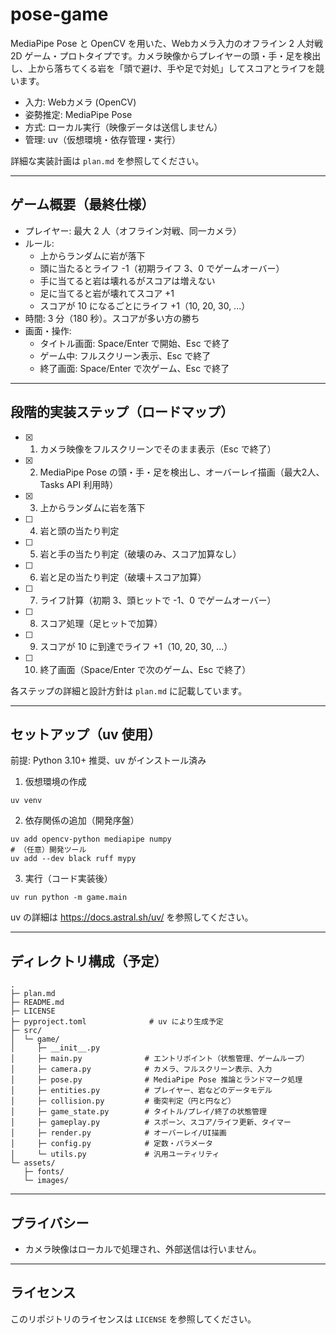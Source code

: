 # pose-game

MediaPipe Pose と OpenCV を用いた、Webカメラ入力のオフライン 2 人対戦 2D ゲーム・プロトタイプです。カメラ映像からプレイヤーの頭・手・足を検出し、上から落ちてくる岩を「頭で避け、手や足で対処」してスコアとライフを競います。

- 入力: Webカメラ (OpenCV)
- 姿勢推定: MediaPipe Pose
- 方式: ローカル実行（映像データは送信しません）
- 管理: uv（仮想環境・依存管理・実行）

詳細な実装計画は `plan.md` を参照してください。

---

## ゲーム概要（最終仕様）
- プレイヤー: 最大 2 人（オフライン対戦、同一カメラ）
- ルール:
  - 上からランダムに岩が落下
  - 頭に当たるとライフ -1（初期ライフ 3、0 でゲームオーバー）
  - 手に当てると岩は壊れるがスコアは増えない
  - 足に当てると岩が壊れてスコア +1
  - スコアが 10 になるごとにライフ +1（10, 20, 30, ...）
- 時間: 3 分（180 秒）。スコアが多い方の勝ち
- 画面・操作:
  - タイトル画面: Space/Enter で開始、Esc で終了
  - ゲーム中: フルスクリーン表示、Esc で終了
  - 終了画面: Space/Enter で次ゲーム、Esc で終了

---

## 段階的実装ステップ（ロードマップ）
- [x] 1. カメラ映像をフルスクリーンでそのまま表示（Esc で終了）
- [x] 2. MediaPipe Pose の頭・手・足を検出し、オーバーレイ描画（最大2人、Tasks API 利用時）
- [x] 3. 上からランダムに岩を落下
- [ ] 4. 岩と頭の当たり判定
- [ ] 5. 岩と手の当たり判定（破壊のみ、スコア加算なし）
- [ ] 6. 岩と足の当たり判定（破壊＋スコア加算）
- [ ] 7. ライフ計算（初期 3、頭ヒットで -1、0 でゲームオーバー）
- [ ] 8. スコア処理（足ヒットで加算）
- [ ] 9. スコアが 10 に到達でライフ +1（10, 20, 30, ...）
- [ ] 10. 終了画面（Space/Enter で次のゲーム、Esc で終了）

各ステップの詳細と設計方針は `plan.md` に記載しています。

---

## セットアップ（uv 使用）
前提: Python 3.10+ 推奨、uv がインストール済み

1) 仮想環境の作成
```
uv venv
```

2) 依存関係の追加（開発序盤）
```
uv add opencv-python mediapipe numpy
# （任意）開発ツール
uv add --dev black ruff mypy
```

3) 実行（コード実装後）
```
uv run python -m game.main
```

uv の詳細は https://docs.astral.sh/uv/ を参照してください。

---

## ディレクトリ構成（予定）
```
.
├─ plan.md
├─ README.md
├─ LICENSE
├─ pyproject.toml              # uv により生成予定
├─ src/
│  └─ game/
│     ├─ __init__.py
│     ├─ main.py              # エントリポイント（状態管理、ゲームループ）
│     ├─ camera.py            # カメラ、フルスクリーン表示、入力
│     ├─ pose.py              # MediaPipe Pose 推論とランドマーク処理
│     ├─ entities.py          # プレイヤー、岩などのデータモデル
│     ├─ collision.py         # 衝突判定（円と円など）
│     ├─ game_state.py        # タイトル/プレイ/終了の状態管理
│     ├─ gameplay.py          # スポーン、スコア/ライフ更新、タイマー
│     ├─ render.py            # オーバーレイ/UI描画
│     ├─ config.py            # 定数・パラメータ
│     └─ utils.py             # 汎用ユーティリティ
└─ assets/
   ├─ fonts/
   └─ images/
```

---

## プライバシー
- カメラ映像はローカルで処理され、外部送信は行いません。

---

## ライセンス
このリポジトリのライセンスは `LICENSE` を参照してください。
